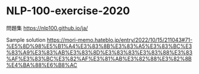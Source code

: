 # NLP-100-exercise-2020

問題集
https://nlp100.github.io/ja/

Sample solution
https://mori-memo.hateblo.jp/entry/2022/10/15/211043#71-%E5%8D%98%E5%B1%A4%E3%83%8B%E3%83%A5%E3%83%BC%E3%83%A9%E3%83%AB%E3%83%8D%E3%83%83%E3%83%88%E3%83%AF%E3%83%BC%E3%82%AF%E3%81%AB%E3%82%88%E3%82%8B%E4%BA%88%E6%B8%AC

